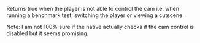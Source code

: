Returns true when the player is not able to control the cam i.e. when running a benchmark test, switching the player or viewing a cutscene.

Note: I am not 100% sure if the native actually checks if the cam control is disabled but it seems promising.